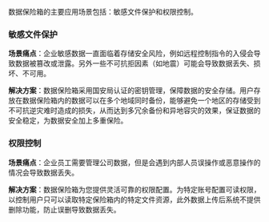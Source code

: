 数据保险箱的主要应用场景包括：敏感文件保护和权限控制。
### 敏感文件保护   
**场景痛点**：企业敏感数据一直面临着存储安全风险，例如远程控制指令的入侵会导致数据被篡改或泄露。另外一些不可抗拒因素（如地震）可能会导致数据丢失、损坏、不可用。 

**解决方案**：数据保险箱采用国安局认证的密钥管理，保障数据的安全存储。用户存放在数据保险箱内的数据可以在多个地域同时备份，能够避免一个地区的存储受到不可抗逆灾难时造成的损失，从而达到多冗余备份和异地容灾的效果，保证数据的安全稳定，为数据安全加上多重保险。 
### 权限控制
**场景痛点**：企业员工需要管理公司数据，但是会遇到内部人员误操作或恶意操作的情况会导致数据丢失。

**解决方案**：数据保险箱为您提供灵活可靠的权限配置。为特定账号配置可读权限，以控制用户只可以读取特定保险箱内的特定文件资源，此外数据上传后系统不提供删除功能，防止误删导致数据丢失。
